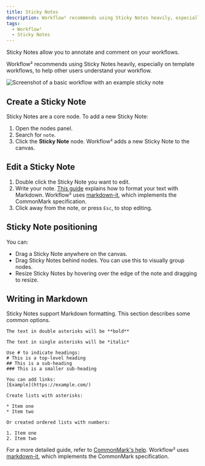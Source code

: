 ```yaml
---
title: Sticky Notes
description: Workflow² recommends using Sticky Notes heavily, especially on template workflows, to help other users understand your workflow.
tags:
  - Workflow²
  - Sticky Notes
---
```




Sticky Notes allow you to annotate and comment on your workflows.

Workflow² recommends using Sticky Notes heavily, especially on template workflows, to help other users understand your workflow.

![Screenshot of a basic workflow with an example sticky note](/_images/workflows/stickies/example-sticky-note.png)

## Create a Sticky Note

Sticky Notes are a core node. To add a new Sticky Note:

1. Open the nodes panel.
2. Search for `note`.
3. Click the **Sticky Note** node. Workflow² adds a new Sticky Note to the canvas.

## Edit a Sticky Note

1. Double click the Sticky Note you want to edit.
2. Write your note. [This guide](https://commonmark.org/help/) explains how to format your text with Markdown. Workflow² uses [markdown-it](https://github.com/markdown-it/markdown-it), which implements the CommonMark specification.
3. Click away from the note, or press `Esc`, to stop editing.

## Sticky Note positioning

You can:

* Drag a Sticky Note anywhere on the canvas.
* Drag Sticky Notes behind nodes. You can use this to visually group nodes.
* Resize Sticky Notes by hovering over the edge of the note and dragging to resize.

## Writing in Markdown

Sticky Notes support Markdown formatting. This section describes some common options.

```
The text in double asterisks will be **bold**

The text in single asterisks will be *italic*

Use # to indicate headings:
# This is a top-level heading
## This is a sub-heading
### This is a smaller sub-heading

You can add links:
[Example](https://example.com/)

Create lists with asterisks:

* Item one
* Item two

Or created ordered lists with numbers:

1. Item one
2. Item two
```

For a more detailed guide, refer to [CommonMark's help](https://commonmark.org/help/). Workflow² uses [markdown-it](https://github.com/markdown-it/markdown-it), which implements the CommonMark specification.
